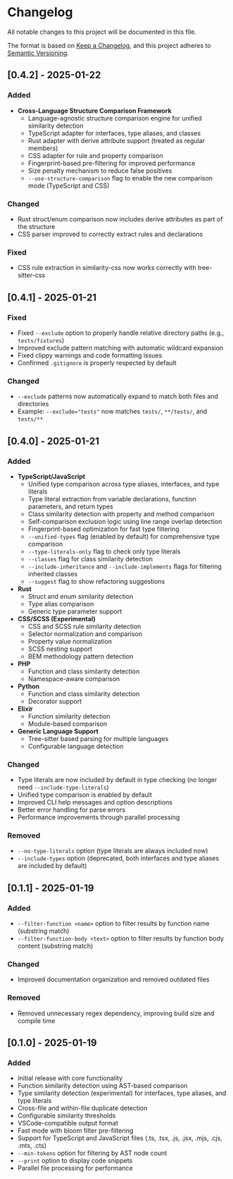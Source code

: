 # Changelog

All notable changes to this project will be documented in this file.

The format is based on [Keep a Changelog](https://keepachangelog.com/en/1.0.0/),
and this project adheres to [Semantic Versioning](https://semver.org/spec/v2.0.0.html).

## [0.4.2] - 2025-01-22

### Added
- **Cross-Language Structure Comparison Framework**
  - Language-agnostic structure comparison engine for unified similarity detection
  - TypeScript adapter for interfaces, type aliases, and classes
  - Rust adapter with derive attribute support (treated as regular members)
  - CSS adapter for rule and property comparison
  - Fingerprint-based pre-filtering for improved performance
  - Size penalty mechanism to reduce false positives
  - `--use-structure-comparison` flag to enable the new comparison mode (TypeScript and CSS)

### Changed
- Rust struct/enum comparison now includes derive attributes as part of the structure
- CSS parser improved to correctly extract rules and declarations

### Fixed
- CSS rule extraction in similarity-css now works correctly with tree-sitter-css

## [0.4.1] - 2025-01-21

### Fixed
- Fixed `--exclude` option to properly handle relative directory paths (e.g., `tests/fixtures`)
- Improved exclude pattern matching with automatic wildcard expansion
- Fixed clippy warnings and code formatting issues
- Confirmed `.gitignore` is properly respected by default

### Changed
- `--exclude` patterns now automatically expand to match both files and directories
- Example: `--exclude="tests"` now matches `tests/`, `**/tests/`, and `tests/**`

## [0.4.0] - 2025-01-21

### Added
- **TypeScript/JavaScript**
  - Unified type comparison across type aliases, interfaces, and type literals
  - Type literal extraction from variable declarations, function parameters, and return types
  - Class similarity detection with property and method comparison
  - Self-comparison exclusion logic using line range overlap detection
  - Fingerprint-based optimization for fast type filtering
  - `--unified-types` flag (enabled by default) for comprehensive type comparison
  - `--type-literals-only` flag to check only type literals
  - `--classes` flag for class similarity detection
  - `--include-inheritance` and `--include-implements` flags for filtering inherited classes
  - `--suggest` flag to show refactoring suggestions
- **Rust**
  - Struct and enum similarity detection
  - Type alias comparison
  - Generic type parameter support
- **CSS/SCSS (Experimental)**
  - CSS and SCSS rule similarity detection
  - Selector normalization and comparison
  - Property value normalization
  - SCSS nesting support
  - BEM methodology pattern detection
- **PHP**
  - Function and class similarity detection
  - Namespace-aware comparison
- **Python**
  - Function and class similarity detection
  - Decorator support
- **Elixir**
  - Function similarity detection
  - Module-based comparison
- **Generic Language Support**
  - Tree-sitter based parsing for multiple languages
  - Configurable language detection

### Changed
- Type literals are now included by default in type checking (no longer need `--include-type-literals`)
- Unified type comparison is enabled by default
- Improved CLI help messages and option descriptions
- Better error handling for parse errors
- Performance improvements through parallel processing

### Removed
- `--no-type-literals` option (type literals are always included now)
- `--include-types` option (deprecated, both interfaces and type aliases are included by default)

## [0.1.1] - 2025-01-19

### Added
- `--filter-function <name>` option to filter results by function name (substring match)
- `--filter-function-body <text>` option to filter results by function body content (substring match)

### Changed
- Improved documentation organization and removed outdated files

### Removed
- Removed unnecessary regex dependency, improving build size and compile time

## [0.1.0] - 2025-01-19

### Added
- Initial release with core functionality
- Function similarity detection using AST-based comparison
- Type similarity detection (experimental) for interfaces, type aliases, and type literals
- Cross-file and within-file duplicate detection
- Configurable similarity thresholds
- VSCode-compatible output format
- Fast mode with bloom filter pre-filtering
- Support for TypeScript and JavaScript files (.ts, .tsx, .js, .jsx, .mjs, .cjs, .mts, .cts)
- `--min-tokens` option for filtering by AST node count
- `--print` option to display code snippets
- Parallel file processing for performance